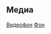 ## Медиа

[Видеофон](https://pixabay.com/ru/videos/%D0%BA%D0%B0%D0%B7%D0%B8%D0%BD%D0%BE-%D0%BA%D0%BE%D0%BB%D0%B5%D1%81%D0%BE-%D1%88%D0%B0%D1%80-%D0%B0%D0%B7%D0%B0%D1%80%D1%82%D0%BD%D1%8B%D0%B5-%D0%B8%D0%B3%D1%80%D1%8B-55674/)
[Фон](https://trello-attachments.s3.amazonaws.com/604bcce4975774856267b023/60d19b97a2bdef3bb1a1c19e/72388c26bb240ace20167f71fd3501a5/cover.png)
